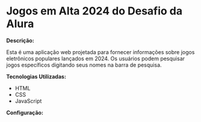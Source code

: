 # Jogos em Alta 2024 do Desafio da Alura

**Descrição:**

Esta é uma aplicação web projetada para fornecer informações sobre jogos eletrônicos populares lançados em 2024. Os usuários podem pesquisar jogos específicos digitando seus nomes na barra de pesquisa.

**Tecnologias Utilizadas:**

* HTML
* CSS
* JavaScript

**Configuração:**

